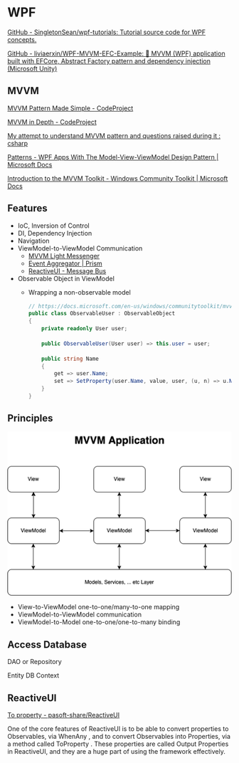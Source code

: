 # WPF

[GitHub - SingletonSean/wpf-tutorials: Tutorial source code for WPF concepts.](https://github.com/SingletonSean/wpf-tutorials)

[GitHub - liviaerxin/WPF-MVVM-EFC-Example: 📲 MVVM (WPF) application built with EFCore, Abstract Factory pattern and dependency injection (Microsoft Unity)](https://github.com/liviaerxin/WPF-MVVM-EFC-Example)

## MVVM

[MVVM Pattern Made Simple - CodeProject](https://www.codeproject.com/Articles/278901/MVVM-Pattern-Made-Simple)

[MVVM in Depth - CodeProject](https://www.codeproject.com/Articles/659614/MVVM-in-Depth)

[My attempt to understand MVVM pattern and questions raised during it : csharp](https://www.reddit.com/r/csharp/comments/i3pbmt/my_attempt_to_understand_mvvm_pattern_and/)

[Patterns - WPF Apps With The Model-View-ViewModel Design Pattern | Microsoft Docs](https://docs.microsoft.com/en-us/archive/msdn-magazine/2009/february/patterns-wpf-apps-with-the-model-view-viewmodel-design-pattern)

[Introduction to the MVVM Toolkit - Windows Community Toolkit | Microsoft Docs](https://docs.microsoft.com/en-us/windows/communitytoolkit/mvvm/introduction)

## Features

- IoC, Inversion of Control
- DI, Dependency Injection
- Navigation
- ViewModel-to-ViewModel Communication
  - [MVVM Light Messenger](https://dotnetpattern.com/mvvm-light-messenger/)
  - [Event Aggregator | Prism](https://prismlibrary.com/docs/event-aggregator.html)
  - [ReactiveUI - Message Bus](https://www.reactiveui.net/docs/handbook/message-bus/)
- Observable Object in ViewModel
  - Wrapping a non-observable model

    ```C#
    // https://docs.microsoft.com/en-us/windows/communitytoolkit/mvvm/observableobject#wrapping-a-non-observable-model
    public class ObservableUser : ObservableObject
    {
        private readonly User user;

        public ObservableUser(User user) => this.user = user;

        public string Name
        {
            get => user.Name;
            set => SetProperty(user.Name, value, user, (u, n) => u.Name = n);
        }
    }
    ```

## Principles

![MVVM Application](../img/mvvm-application.png)

- View-to-ViewModel one-to-one/many-to-one mapping
- ViewModel-to-ViewModel communication
- ViewModel-to-Model one-to-one/one-to-many binding

## Access Database

DAO or Repository

Entity
DB Context

## ReactiveUI

[To property - pasoft-share/ReactiveUI](https://pasoft-sharereactiveui.readthedocs.io/en/stable/basics/to-property/)

One of the core features of ReactiveUI is to be able to convert properties to Observables, via WhenAny , and to convert Observables into Properties, via a method called ToProperty . These properties are called Output Properties in ReactiveUI, and they are a huge part of using the framework effectively.
